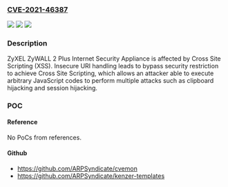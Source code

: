 ### [CVE-2021-46387](https://cve.mitre.org/cgi-bin/cvename.cgi?name=CVE-2021-46387)
![](https://img.shields.io/static/v1?label=Product&message=n%2Fa&color=blue)
![](https://img.shields.io/static/v1?label=Version&message=n%2Fa&color=blue)
![](https://img.shields.io/static/v1?label=Vulnerability&message=n%2Fa&color=brighgreen)

### Description

ZyXEL ZyWALL 2 Plus Internet Security Appliance is affected by Cross Site Scripting (XSS). Insecure URI handling leads to bypass security restriction to achieve Cross Site Scripting, which allows an attacker able to execute arbitrary JavaScript codes to perform multiple attacks such as clipboard hijacking and session hijacking.

### POC

#### Reference
No PoCs from references.

#### Github
- https://github.com/ARPSyndicate/cvemon
- https://github.com/ARPSyndicate/kenzer-templates

